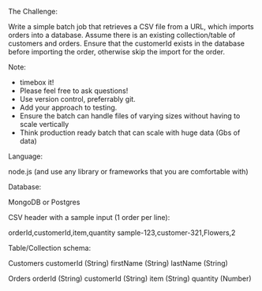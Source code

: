 The Challenge:
 
Write a simple batch job that retrieves a CSV file from a URL, which imports orders into a database. Assume there is an existing collection/table of customers and orders. Ensure that the customerId exists in the database before importing the order, otherwise skip the import for the order.
 
Note:
 
- timebox it!
- Please feel free to ask questions!
- Use version control, preferrably git.
- Add your approach to testing.
- Ensure the batch can handle files of varying sizes without having to scale vertically
- Think production ready batch that can scale with huge data (Gbs of data)
 
Language:
 
node.js (and use any library or frameworks that you are comfortable with)
 
Database:
 
MongoDB or Postgres
 
CSV header with a sample input (1 order per line):
 
orderId,customerId,item,quantity
sample-123,customer-321,Flowers,2
 
Table/Collection schema:
 
Customers
customerId (String)
firstName (String)
lastName (String)
 
Orders
orderId (String)
customerId (String)
item (String)
quantity (Number)